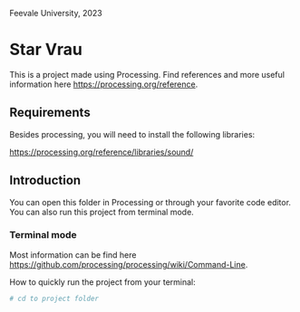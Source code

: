 Feevale University, 2023

# Star Vrau

This is a project made using Processing. Find references and more useful information here https://processing.org/reference.

## Requirements

Besides processing, you will need to install the following libraries:

https://processing.org/reference/libraries/sound/

## Introduction

You can open this folder in Processing or through your favorite code editor. You can also run this project from terminal mode.

### Terminal mode

Most information can be find here https://github.com/processing/processing/wiki/Command-Line.

How to quickly run the project from your terminal:

```bash
# cd to project folder
